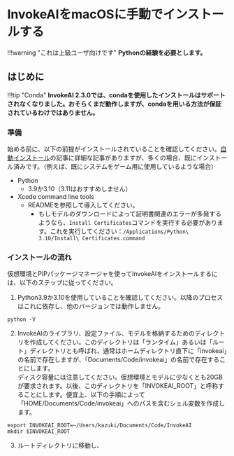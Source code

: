 # InvokeAIをmacOSに手動でインストールする

!!!warning "これは上級ユーザ向けです"
**Pythonの経験を必要とします。**

## はじめに

!!!tip "Conda"
**InvokeAI 2.3.0では、condaを使用したインストールはサポートされなくなりました。おそらくまだ動作しますが、condaを用いる方法が保証されているわけではありません。**

### 準備

始める前に、以下の前提がインストールされていることを確認してください。[自動インストール](https://invoke-ai.github.io/InvokeAI/installation/010_INSTALL_AUTOMATED/)の記事に詳細な記事がありますが、多くの場合、既にインストール済みです。（例えば、既にシステムをゲーム用に使用しているような場合）

- Python
  - 3.9か3.10（3.11はおすすめしません）
- Xcode command line tools
  - READMEを参照して導入してください。
    - もしモデルのダウンロードによって証明書関連のエラーが多発するようなら、`Install Certificates`コマンドを実行する必要があります。これを実行してください：`/Applications/Python\ 3.10/Install\ Certificates.command`

### インストールの流れ

仮想環境とPIPパッケージマネージャを使ってInvokeAIをインストールするには、以下のステップに従ってください。

1. Python3.9か3.10を使用していることを確認してください。以降のプロセスはこれに依存し、他のバージョンでは動作しません。

```shell
python -V
```

2. InvokeAIのライブラリ、設定ファイル、モデルを格納するためのディレクトリを作成してください。このディレクトリは「ランタイム」あるいは「ルート」ディレクトリとも呼ばれ、通常はホームディレクトリ直下に「invokeai」の名前で存在しますが、「Documents/Code/invokeai」の名前で存在することにします。  
ディスク容量には注意してください。仮想環境とモデルに少なくとも20GBが要求されます。以後、このディレクトリを「INVOKEAI_ROOT」と呼称することにします。便宜上、以下の手順によって「HOME/Documents/Code/invokeai」へのパスを含むシェル変数を作成します。

```shell
export INVOKEAI_ROOT=~/Users/kazuki/Documents/Code/InvokeAI
mkdir $INVOKEAI_ROOT
```

3. ルートディレクトリに移動し、

### 

### 